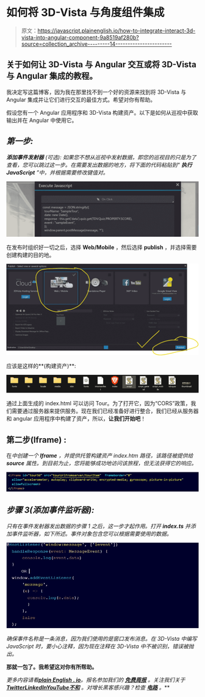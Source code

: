 # 如何将 3D-Vista 与角度组件集成

> 原文：<https://javascript.plainenglish.io/how-to-integrate-interact-3d-vista-into-angular-component-9a8519af280b?source=collection_archive---------14----------------------->

## 关于如何让 3D-Vista 与 Angular 交互或将 3D-Vista 与 Angular 集成的教程。

我决定写这篇博客，因为我在那里找不到一个好的资源来找到将 3D-Vista 与 Angular 集成并让它们进行交互的最佳方式。希望对你有帮助。

假设您有一个 Angular 应用程序和 3D-Vista 构建资产。以下是如何从巡视中获取输出并在 Angular 中使用它。

## ***第一步:***

***添加事件发射器*** *(可选):* *如果您不想从巡视中发射数据，即您的巡视目的只是为了查看，您可以跳过这一步。在需要发出数据的地方，将下面的代码粘贴到“* ***执行 JavaScript*** *”中，并根据需要修改键值对。*

![](img/ecc0844ca78e7887351fe5e1da2a9c7d.png)

在发布时组织好一切之后，选择 **Web/Mobile** ，然后选择 **publish** ，并选择需要创建构建的目的地。

![](img/a1d77043f7dc25450457e370156c8f2b.png)

应该是这样的**(构建资产)**:

![](img/51b927c43accb56c6843ede9e0beded6.png)

通过上面生成的 index.html 可以访问 Tour。为了打开它，因为“CORS”政策，我们需要通过服务器来提供服务。现在我们已经准备好进行整合，我们已经从服务器和 angular 应用程序中构建了资产，所以，**让我们开始吧**！

## **第二步(Iframe)** :

在*中创建一个 ***Iframe*** ，并提供托管构建资产 index.htm 路径，该路径被提供给 **source** 属性。到目前为止，您将能够成功地访问该旅程，但无法获得它的响应。*

*![](img/ae340cf42c3f8c7b7a793229a2c63c37.png)*

## *步骤 3(添加事件监听器):*

*只有在事件发射器发出数据的步骤 1 之后，这一步才起作用。打开 **index.ts** 并添加事件监听器，如下所述。事件对象包含您可以根据需要使用的数据。*

*![](img/e836713f3514d35a4d31ea68f46b87ff.png)*

*确保事件名称是一条消息，因为我们使用的是窗口发布消息。在 3D-Vista 中编写 JavaScript 时，要小心注释，因为现在注释在 3D-Vista 中不被识别，错误被抛出。*

****那就一包了。我希望这对你有所帮助。****

**更多内容请看*[***plain English . io***](https://plainenglish.io/)*。报名参加我们的* [***免费周报***](http://newsletter.plainenglish.io/) *。关注我们关于*[***Twitter***](https://twitter.com/inPlainEngHQ)[***LinkedIn***](https://www.linkedin.com/company/inplainenglish/)*[***YouTube***](https://www.youtube.com/channel/UCtipWUghju290NWcn8jhyAw)*[***不和***](https://discord.gg/GtDtUAvyhW) *。对增长黑客感兴趣？检查* [***电路***](https://circuit.ooo/) *。****